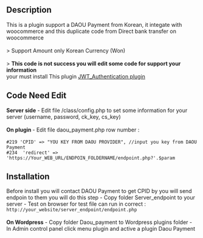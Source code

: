 ## Description
   <p> This is a plugin support a DAOU Payment from Korean, it integate with woocommerce and this duplicate code from Direct bank transfer on woocommerce
<br/><br/>>
    Support Amount only Korean Currency (Won)
<br/><br/>>
    <strong>This code is not success you will edit some code for support your information</strong>
<br>
    <stong>your must install This plugin <a href="https://th.wordpress.org/plugins/jwt-authentication-for-wp-rest-api/"> JWT_Authentication plugin </a></stong>
</p>

## Code Need Edit
<p> <strong>Server side</strong>
        - Edit file /class/config.php to set some information for your server (username, password, ck_key, cs_key)
 <br/><br/><strong>On plugin </strong>
        - Edit file daou_payment.php row number : <br/><br/>
        <code>#219 'CPID' => "YOU KEY FROM DAOU PROVIDER", //input you key from DAOU Payment</code>
       <br/> <code>#234  'redirect' => 'https://Your_WEB_URL/ENDPOIN_FOLDERNAME/endpoint.php?'.$param</code>
</p>

## Installation
<p>
    Before install you will contact DAOU Payment to get CPID by you will send endpoin to them you will do this step
        - Copy folder Server_endpoint to your server
        - Test on browser for test file can run in correct :
         <code>http://your_website/server_endpoint/endpoint.php</code>
<br/><br/>
  <b>On Wordpress</b>
    - Copy folder Daou_payment to Wordpress plugins folder
    - In Admin control panel click menu plugin and active a plugin Daou Payment

</p>
